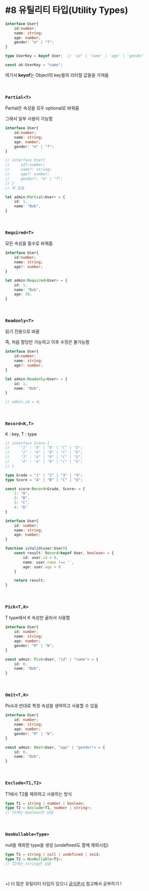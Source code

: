 # #8 유틸리티 타입(Utility Types)



```typescript
interface User{
    id:number;
    name: string;
    age: number;
    gender: "m" | "f";
}

type UserKey = keyof User;  // 'id' | 'name' | 'age' | 'gender'

const uk:UserKey = "name";
```

여기서 **keyof**는 Object의 key들의 리터럴 값들을 가져옴

​            

### `Partial<T>`

Partial은 속성을 모두 optional로 바꿔줌 

그래서 일부 사용이 가능함

```typescript
interface User{
    id:number;
    name: string;
    age: number;
    gender: "m" | "f";
}

// interface User{
//     id?:number;
//     name?: string;
//     age?: number;
//     gender?: "m" | "f";
// }
// 와 같음

let admin:Partial<User> = {
    id: 1,
    name: "Bob",
}
```

​          

### `Required<T>`

모든 속성을 필수로 바꿔줌

```typescript
interface User{
    id:number;
    name: string;
    age?: number;
}

let admin:Required<User> = {
    id: 1,
    name: "Bob",
    age: 30,
}
```

​          

### `Readonly<T>`

읽기 전용으로 바꿈

즉, 처음 할당만 가능하고 이후 수정은 불가능함

```typescript
interface User{
    id:number;
    name: string;
    age?: number;
}

let admin:Readonly<User> = {
    id: 1,
    name: "Bob",
}

// admin.id = 4;
```

​                

### `Record<K,T>`

K : key, T : type

```typescript
// interface Score {
//     "1" : "A" | "B" | "C" | "D";
//     "2" : "A" | "B" | "C" | "D";
//     "3" : "A" | "B" | "C" | "D";
//     "4" : "A" | "B" | "C" | "D";
// }

type Grade = "1" | "2" | "3" | "4";
type Score = "A" | "B" | "C" | "D";

const score:Record<Grade, Score> = {
    1: "A",
    2: "B",
    3: "C",
    4: "D"
}
```

```typescript
interface User{
    id: number;
    name: string;
    age: number;
}

function isValid(user:User){
    const result: Record<keyof User, boolean> = {
        id: user.id > 0,
        name: user.name !== '',
        age: user.age > 0
    }

    return result;
}
```

​             

### `Pick<T,K>`

T type에서 K 속성만 골라서 사용함

```typescript
interface User{
    id: number;
    name: string;
    age: number;
    gender: "M" | "W";
}

const admin: Pick<User, "id" | "name"> = {
    id: 0,
    name: "Bob",
}
```

​              

### `Omit<T,K>`

Pick과 반대로 특정 속성을 생략하고 사용할 수 있음

```typescript
interface User{
    id: number;
    name: string;
    age: number;
    gender: "M" | "W";
}

const admin: Omit<User, "age" | "gender"> = {
    id: 0,
    name: "Bob",
}
```

​               

### `Exclude<T1,T2>`

T1에서 T2를 제외하고 사용하는 방식

```typescript
type T1 = string | number | boolean;
type T2 = Exclude<T1, number | string>;
// T2에는 boolean만 남음
```

​               

### `NonNullable<Type>`

null을 제외한 type을 생성 (undefined도 함께 제외시킴)

```typescript
type T1 = string | null | undefined | void;
type T2 = NonNullable<T1>;
// T2에는 string만 남음
```

​               

+) 더 많은 유틸리티 타입이 있으니 [공식문서](https://www.typescriptlang.org/docs/handbook/utility-types.html) 참고해서 공부하기 !

